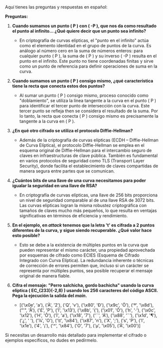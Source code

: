 Aquí tienes las preguntas y respuestas en español:

**Preguntas:**

1. **Cuando sumamos un punto \( P \) con \( -P \), que nos da como resultado el punto al infinito... ¿Qué quiere decir que un punto sea infinito?**

   - En criptografía de curvas elípticas, el "punto en el infinito" actúa como el elemento identidad en el grupo de puntos de la curva. Es análogo al número cero en la suma de números enteros: para cualquier punto \( P \), la suma de \( P \) y su inverso \( -P \) resulta en el punto en el infinito. Este punto no tiene coordenadas finitas y sirve como un punto de referencia para definir operaciones de suma en la curva.

2. **Cuando sumamos un punto \( P \) consigo mismo, ¿qué característica tiene la recta que conecta estos dos puntos?**

   - Al sumar un punto \( P \) consigo mismo, proceso conocido como "doblamiento", se utiliza la línea tangente a la curva en el punto \( P \) para identificar el tercer punto de intersección con la curva. Este tercer punto se refleja then se considera el resultado de la suma. Por lo tanto, la recta que conecta \( P \) consigo mismo es precisamente la tangente a la curva en \( P \).

3. **¿En qué otro cifrado se utiliza el protocolo Diffie-Hellman?**

   - Además de la criptografía de curvas elípticas (ECDH – Diffie-Hellman de Curva Elíptica), el protocolo Diffie-Hellman se emplea en el esquema original de Diffie-Hellman para el intercambio seguro de claves en infraestructuras de clave pública. También es fundamental en varios protocolos de seguridad como TLS (Transport Layer Security), donde facilita el establecimiento de claves compartidas de manera segura entre partes que se comunican.

4. **¿Cuántos bits de una llave de una curva necesitamos para poder igualar la seguridad en una llave de RSA?**

   - En criptografía de curvas elípticas, una llave de 256 bits proporciona un nivel de seguridad comparable al de una llave RSA de 3072 bits. Las curvas elípticas logran la misma robustez criptográfica con tamaños de claves mucho más pequeños, lo que resulta en ventajas significativas en términos de eficiencia y rendimiento.

5. **En el ejemplo, en *attack* tenemos que la letra 't' es cifrada a 2 puntos diferentes de la curva, y sigue siendo recuperable. ¿Qué valor hace esto posible?**

   - Esto se debe a la existencia de múltiples puntos en la curva que pueden representar el mismo carácter, una propiedad aprovechada por esquemas de cifrado como ECIES (Esquema de Cifrado Integrado con Curva Elíptica). La redundancia inherente o técnicas de corrección de errores permiten que, incluso si un carácter se representa por múltiples puntos, sea posible recuperar el mensaje original de manera fiable.

6. **Cifra el mensaje: "Perro salchicha, gordo bachicha" usando la curva elíptica \( EC_{233}(-2,8) \) usando los 256 caracteres del código ASCII. Pega la ejecución la salida del *main*.**

   - [('\x0e', 'a'), ('À', '2'), ('Q', 'v'), ('\x80', 'Ð'), ('\x9c', 'Ö'), ('ª', '\x8d'), ("'", 'Å'), ('£', 'P'), ('Ï', '\x13'), ('\x8b', '{'), ('\x01', 'Õ'), ('h', '·'), ('\x0c', '\x12'), ('H', 'Õ'), ('Ì', 'a'), ('\x18', '7'), ('¨', 'Á'), ('\x88', '¨'), ('\x1d', '¶'), ('¿', ' '), ('¼', 'O'), ('\t', '\x84'), ('\x87', 'n'), ('X', ';'), ('s', 'P'), ('I', '\x1e'), ('4', '¡'), ('^', '\x84'), ('O', '7'), ('µ', '\x05'), ('Ã', '\x00')]

Si necesitas un desarrollo más detallado para implementar el cifrado o ejemplos específicos, no dudes en pedírmelo.